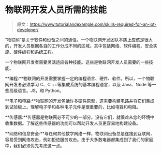 # 物联网开发人员所需的技能

> 原文：<https://www.tutorialandexample.com/skills-required-for-an-iot-developer/>

“物联网”是关于软件和设备之间的通信。一个物联网开发团队本质上应该是很大的，开发人员根据各自的工作分成不同的区域。其中包括网络、软件编程、安全实施、硬件编程和系统工程。

一个物联网开发者需要灵活适应各种技能。这些是物联网开发人员需要的一些技能。

**编程:**物联网的开发需要掌握一定的编程语言、硬件、软件。所以，一个物联网开发者必须学习 C、C ++等集成系统的基本编程语言，以及 Java、Node 等一些高级语言。JS，和 Python。

**电子和电路:**物联网的开发包括许多硬件原型，这需要构建电路并将它们集成到试验板上。理解电子学和各种电子元件是很重要的，比如电容和电阻。

**传感器:**传感器是物联网必不可少的一部分。没有它们，就很难从您的环境中收集数据。了解这些传感器的功能可以帮助开发人员更容易地构建设备。

**网络和信息安全:**与任何其他数字网络一样，物联网设备总是连接到互联网，容易受到网络攻击，例如拒绝服务攻击。由于大多数电器都集成到了我们的家庭中，我们必须优先考虑这一点。